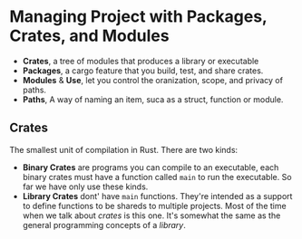 # **Managing Project with Packages, Crates, and Modules**

- **Crates**, a tree of modules that produces a library or executable
- **Packages**, a cargo feature that you build, test, and share crates.
- **Modules** & **Use**, let you control the oranization, scope, and privacy of paths.
- **Paths**, A way of naming an item, suca as a struct, function or module.

## **Crates**

The smallest unit of compilation in Rust. There are two kinds:
- **Binary Crates** are programs you can compile to an executable, each binary crates must have a function called `main` to run the executable. So far we have only use these kinds.
- **Library Crates** dont' have `main` functions. They're intended as a support to define functions to be shareds to multiple projects. Most of the time when we talk about *crates* is this one. It's somewhat the same as the general programming concepts of a *library*. 
